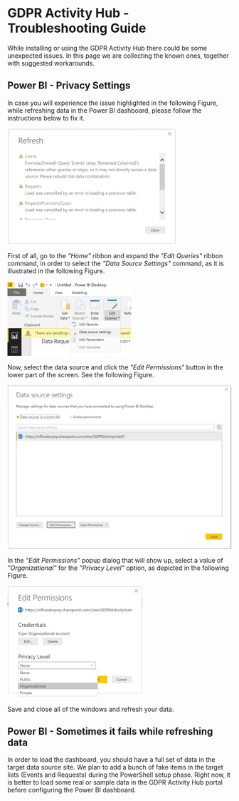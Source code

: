# GDPR Activity Hub - Troubleshooting Guide
While installing or using the GDPR Activity Hub there could be some unexpected issues. In this page we are collecting the known ones, together with suggested workarounds.

## Power BI - Privacy Settings
In case you will experience the issue highlighted in the following Figure, while refreshing data in the Power BI dashboard, please follow the instructions below to fix it.

![The issue in Power BI while refreshing the data source](./Figures/Fig19-Power-BI-Desktop-Privacy-Issue.png)

First of all, go to the _"Home"_ ribbon and expand the _"Edit Queries"_ ribbon command, in order to select the _"Data Source Settings"_ command, as it is illustrated in the following Figure.

![The ribbon command to edit data source setting](./Figures/Fig20-Power-BI-Desktop-Open-Data-Source-Settings.png)

Now, select the data source and click the _"Edit Permissions"_ button in the lower part of the screen. See the following Figure.

![The edit permissions button](./Figures/Fig21-Power-BI-Desktop-Edit-Data-Source-Settings.png)

In the _"Edit Permissions"_ popup dialog that will show up, select a value of _"Organizational"_ for the _"Privacy Level"_ option, as depicted in the following Figure.

![The privacy level option](./Figures/Fig22-Power-BI-Desktop-Edit-Privacy-Settings.png)

Save and close all of the windows and refresh your data.

## Power BI - Sometimes it fails while refreshing data
In order to load the dashboard, you should have a full set of data in the target data source site. We plan to add a bunch of fake items in the target lists (Events and Requests) during the PowerShell setup phase. Right now, it is better to load some real or sample data in the GDPR Activity Hub portal before configuring the Power BI dashboard.
